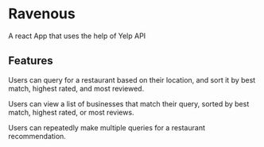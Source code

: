 # Ravenous

A react App that uses the help of Yelp API

## Features

Users can query for a restaurant based on their location, and sort it by best match, highest rated, and most reviewed.

Users can view a list of businesses that match their query, sorted by best match, highest rated, or most reviews.

Users can repeatedly make multiple queries for a restaurant recommendation.
